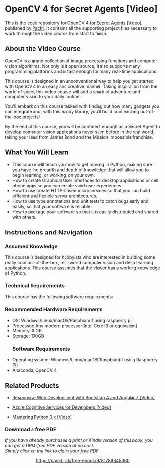 # OpenCV 4 for Secret Agents [Video]
This is the code repository for [OpenCV 4 for Secret Agents [Video]](https://www.packtpub.com/application-development/opencv-4-secret-agents-video?utm_source=github&utm_medium=repository&utm_campaign=9781789806489), published by [Packt](https://www.packtpub.com/?utm_source=github). It contains all the supporting project files necessary to work through the video course from start to finish.
## About the Video Course
OpenCV is a grand collection of image processing functions and computer vision algorithms. Not only is it open source, it also supports many programming platforms and is fast enough for many real-time applications. 

This course is designed in an unconventional way to help you get started with OpenCV 4 in an easy and creative manner. Taking inspiration from the world of spies, this video course will add a spark of adventure and computer vision to your daily routine.

You'll embark on this course tasked with finding out how many gadgets you can integrate and, with this handy library, you'll build cool exciting out-of-the-box projects!

By the end of this course, you will be confident enough as a Secret Agent to develop computer vision applications never seen before in the real world, taking your lead from James Bond and the Mission Impossible franchise.

<H2>What You Will Learn</H2>
<DIV class=book-info-will-learn-text>
<UL>
<LI>This course will teach you how to get moving in Python, making sure you have the breadth and depth of knowledge that will allow you to begin learning, or working, on your own. 
<LI>How to create Graphical User Interfaces for desktop applications or cell phone apps so you can create vivid user experiences. 
<LI>How to use create HTTP-based microservices so that you can build efficient and flexible server architectures. 
<LI>How to use type annotations and unit tests to catch bugs early and easily, so that your software is reliable. 
<LI>How to package your software so that it is easily distributed and shared with others. </LI></UL></DIV>

## Instructions and Navigation
### Assumed Knowledge
This course is designed for hobbyists who are interested in building some really cool out-of-the-box, real-world computer vision and deep learning applications. This course assumes that the viewer has a working knowledge of Python.	
### Technical Requirements
This course has the following software requirements:<br/>

### Recommended Hardware Requirements
<UL>
<LI>OS: Windows/Linux/macOS/Raspbian(if using raspberry pi)
<LI>Processor: Any modern processor(Intel Core i3 or equivalent)
<LI>Memory: 8 GB
<LI>Storage: 100GB
  
### Software Requirements
<LI>Operating system: Windows/Linux/macOS/Raspbian(if using Raspberry Pi)
<LI>Anaconda, OpenCV 4</LI></UL>


## Related Products
* [Responsive Web Development with Bootstrap 4 and Angular 7 [Video]](https://www.packtpub.com/web-development/responsive-web-development-bootstrap-4-and-angular-7-video?utm_source=github&utm_medium=repository&utm_campaign=9781789615272)

* [Azure Cognitive Services for Developers [Video]](https://www.packtpub.com/application-development/azure-cognitive-services-developers-video?utm_source=github&utm_medium=repository&utm_campaign=9781838552565)

* [Mastering Python 3.x [Video]](https://www.packtpub.com/application-development/mastering-python-3x-video?utm_source=github&utm_medium=repository&utm_campaign=9781789959116)

### Download a free PDF

 <i>If you have already purchased a print or Kindle version of this book, you can get a DRM-free PDF version at no cost.<br>Simply click on the link to claim your free PDF.</i>
<p align="center"> <a href="https://packt.link/free-ebook/9781789345360">https://packt.link/free-ebook/9781789345360 </a> </p>